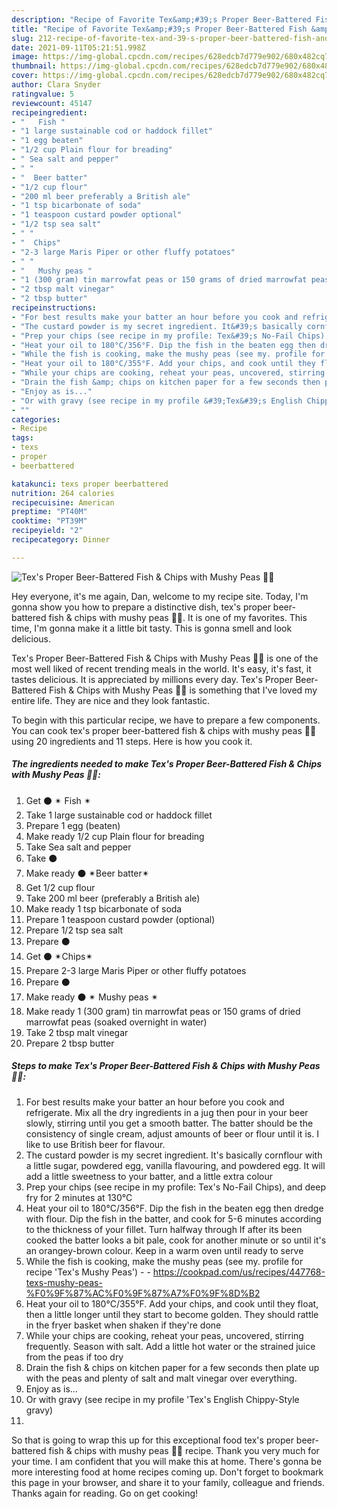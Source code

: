 ```yaml
---
description: "Recipe of Favorite Tex&amp;#39;s Proper Beer-Battered Fish &amp;amp; Chips with Mushy Peas 🐠🍟"
title: "Recipe of Favorite Tex&amp;#39;s Proper Beer-Battered Fish &amp;amp; Chips with Mushy Peas 🐠🍟"
slug: 212-recipe-of-favorite-tex-and-39-s-proper-beer-battered-fish-and-amp-chips-with-mushy-peas
date: 2021-09-11T05:21:51.998Z
image: https://img-global.cpcdn.com/recipes/628edcb7d779e902/680x482cq70/texs-proper-beer-battered-fish-chips-with-mushy-peas-recipe-main-photo.jpg
thumbnail: https://img-global.cpcdn.com/recipes/628edcb7d779e902/680x482cq70/texs-proper-beer-battered-fish-chips-with-mushy-peas-recipe-main-photo.jpg
cover: https://img-global.cpcdn.com/recipes/628edcb7d779e902/680x482cq70/texs-proper-beer-battered-fish-chips-with-mushy-peas-recipe-main-photo.jpg
author: Clara Snyder
ratingvalue: 5
reviewcount: 45147
recipeingredient:
- "   Fish "
- "1 large sustainable cod or haddock fillet"
- "1 egg beaten"
- "1/2 cup Plain flour for breading"
- " Sea salt and pepper"
- " "
- "  Beer batter"
- "1/2 cup flour"
- "200 ml beer preferably a British ale"
- "1 tsp bicarbonate of soda"
- "1 teaspoon custard powder optional"
- "1/2 tsp sea salt"
- " "
- "  Chips"
- "2-3 large Maris Piper or other fluffy potatoes"
- " "
- "   Mushy peas "
- "1 (300 gram) tin marrowfat peas or 150 grams of dried marrowfat peas soaked overnight in water"
- "2 tbsp malt vinegar"
- "2 tbsp butter"
recipeinstructions:
- "For best results make your batter an hour before you cook and refrigerate. Mix all the dry ingredients in a jug then pour in your beer slowly, stirring until you get a smooth batter. The batter should be the consistency of single cream, adjust amounts of beer or flour until it is. I like to use British beer for flavour."
- "The custard powder is my secret ingredient. It&#39;s basically cornflour with a little sugar, powdered egg, vanilla flavouring, and powdered egg. It will add a little sweetness to your batter, and a little extra colour"
- "Prep your chips (see recipe in my profile: Tex&#39;s No-Fail Chips), and deep fry for 2 minutes at 130°C"
- "Heat your oil to 180°C/356°F. Dip the fish in the beaten egg then dredge with flour. Dip the fish in the batter, and cook for 5-6 minutes according to the thickness of your fillet. Turn halfway through If after its been cooked the batter looks a bit pale, cook for another minute or so until it&#39;s an orangey-brown colour. Keep in a warm oven until ready to serve"
- "While the fish is cooking, make the mushy peas (see my. profile for recipe &#39;Tex&#39;s Mushy Peas&#39;)  https://cookpad.com/us/recipes/447768-texs-mushy-peas-%F0%9F%87%AC%F0%9F%87%A7%F0%9F%8D%B2"
- "Heat your oil to 180°C/355°F. Add your chips, and cook until they float, then a little longer until they start to become golden. They should rattle in the fryer basket when shaken if they&#39;re done"
- "While your chips are cooking, reheat your peas, uncovered, stirring frequently. Season with salt. Add a little hot water or the strained juice from the peas if too dry"
- "Drain the fish &amp; chips on kitchen paper for a few seconds then plate up with the peas and plenty of salt and malt vinegar over everything."
- "Enjoy as is..."
- "Or with gravy (see recipe in my profile &#39;Tex&#39;s English Chippy-Style gravy)"
- ""
categories:
- Recipe
tags:
- texs
- proper
- beerbattered

katakunci: texs proper beerbattered 
nutrition: 264 calories
recipecuisine: American
preptime: "PT40M"
cooktime: "PT39M"
recipeyield: "2"
recipecategory: Dinner

---
```



![Tex&#39;s Proper Beer-Battered Fish &amp; Chips with Mushy Peas 🐠🍟](https://img-global.cpcdn.com/recipes/628edcb7d779e902/680x482cq70/texs-proper-beer-battered-fish-chips-with-mushy-peas-recipe-main-photo.jpg)

Hey everyone, it's me again, Dan, welcome to my recipe site. Today, I'm gonna show you how to prepare a distinctive dish, tex&#39;s proper beer-battered fish &amp; chips with mushy peas 🐠🍟. It is one of my favorites. This time, I'm gonna make it a little bit tasty. This is gonna smell and look delicious.



Tex&#39;s Proper Beer-Battered Fish &amp; Chips with Mushy Peas 🐠🍟 is one of the most well liked of recent trending meals in the world. It's easy, it's fast, it tastes delicious. It is appreciated by millions every day. Tex&#39;s Proper Beer-Battered Fish &amp; Chips with Mushy Peas 🐠🍟 is something that I've loved my entire life. They are nice and they look fantastic.


To begin with this particular recipe, we have to prepare a few components. You can cook tex&#39;s proper beer-battered fish &amp; chips with mushy peas 🐠🍟 using 20 ingredients and 11 steps. Here is how you cook it.

<!--inarticleads1-->

##### The ingredients needed to make Tex&#39;s Proper Beer-Battered Fish &amp; Chips with Mushy Peas 🐠🍟:

1. Get  ⚫ ✴ Fish ✴
1. Take 1 large sustainable cod or haddock fillet
1. Prepare 1 egg (beaten)
1. Make ready 1/2 cup Plain flour for breading
1. Take  Sea salt and pepper
1. Take  ⚫
1. Make ready  ⚫ ✴Beer batter✴
1. Get 1/2 cup flour
1. Take 200 ml beer (preferably a British ale)
1. Make ready 1 tsp bicarbonate of soda
1. Prepare 1 teaspoon custard powder (optional)
1. Prepare 1/2 tsp sea salt
1. Prepare  ⚫
1. Get  ⚫ ✴Chips✴
1. Prepare 2-3 large Maris Piper or other fluffy potatoes
1. Prepare  ⚫
1. Make ready  ⚫ ✴ Mushy peas ✴
1. Make ready 1 (300 gram) tin marrowfat peas or 150 grams of dried marrowfat peas (soaked overnight in water)
1. Take 2 tbsp malt vinegar
1. Prepare 2 tbsp butter




<!--inarticleads2-->

##### Steps to make Tex&#39;s Proper Beer-Battered Fish &amp; Chips with Mushy Peas 🐠🍟:

1. For best results make your batter an hour before you cook and refrigerate. Mix all the dry ingredients in a jug then pour in your beer slowly, stirring until you get a smooth batter. The batter should be the consistency of single cream, adjust amounts of beer or flour until it is. I like to use British beer for flavour.
1. The custard powder is my secret ingredient. It&#39;s basically cornflour with a little sugar, powdered egg, vanilla flavouring, and powdered egg. It will add a little sweetness to your batter, and a little extra colour
1. Prep your chips (see recipe in my profile: Tex&#39;s No-Fail Chips), and deep fry for 2 minutes at 130°C
1. Heat your oil to 180°C/356°F. Dip the fish in the beaten egg then dredge with flour. Dip the fish in the batter, and cook for 5-6 minutes according to the thickness of your fillet. Turn halfway through If after its been cooked the batter looks a bit pale, cook for another minute or so until it&#39;s an orangey-brown colour. Keep in a warm oven until ready to serve
1. While the fish is cooking, make the mushy peas (see my. profile for recipe &#39;Tex&#39;s Mushy Peas&#39;) -  - https://cookpad.com/us/recipes/447768-texs-mushy-peas-%F0%9F%87%AC%F0%9F%87%A7%F0%9F%8D%B2
1. Heat your oil to 180°C/355°F. Add your chips, and cook until they float, then a little longer until they start to become golden. They should rattle in the fryer basket when shaken if they&#39;re done
1. While your chips are cooking, reheat your peas, uncovered, stirring frequently. Season with salt. Add a little hot water or the strained juice from the peas if too dry
1. Drain the fish &amp; chips on kitchen paper for a few seconds then plate up with the peas and plenty of salt and malt vinegar over everything.
1. Enjoy as is...
1. Or with gravy (see recipe in my profile &#39;Tex&#39;s English Chippy-Style gravy)
1. 




So that is going to wrap this up for this exceptional food tex&#39;s proper beer-battered fish &amp; chips with mushy peas 🐠🍟 recipe. Thank you very much for your time. I am confident that you will make this at home. There's gonna be more interesting food at home recipes coming up. Don't forget to bookmark this page in your browser, and share it to your family, colleague and friends. Thanks again for reading. Go on get cooking!
